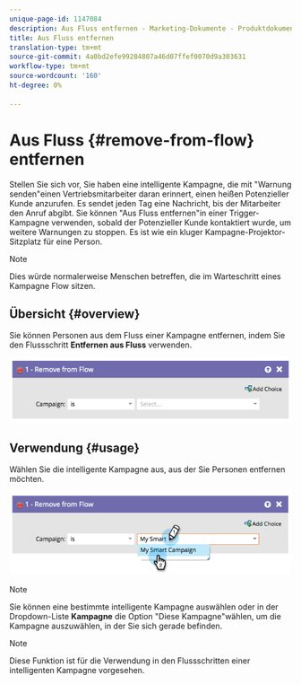 ```yaml
---
unique-page-id: 1147084
description: Aus Fluss entfernen - Marketing-Dokumente - Produktdokumentation
title: Aus Fluss entfernen
translation-type: tm+mt
source-git-commit: 4a0bd2efe99284807a46d07ffef0070d9a303631
workflow-type: tm+mt
source-wordcount: '160'
ht-degree: 0%

---
```



# Aus Fluss {#remove-from-flow} entfernen

Stellen Sie sich vor, Sie haben eine intelligente Kampagne, die mit &quot;Warnung senden&quot;einen Vertriebsmitarbeiter daran erinnert, einen heißen Potenzieller Kunde anzurufen. Es sendet jeden Tag eine Nachricht, bis der Mitarbeiter den Anruf abgibt. Sie können &quot;Aus Fluss entfernen&quot;in einer Trigger-Kampagne verwenden, sobald der Potenzieller Kunde kontaktiert wurde, um weitere Warnungen zu stoppen. Es ist wie ein kluger Kampagne-Projektor-Sitzplatz für eine Person.

>[!NOTE]
>
>Dies würde normalerweise Menschen betreffen, die im Warteschritt eines Kampagne Flow sitzen.

## Übersicht {#overview}

Sie können Personen aus dem Fluss einer Kampagne entfernen, indem Sie den Flussschritt **Entfernen aus Fluss** verwenden.

![](assets/image2014-9-22-17-3a10-3a21.png)

## Verwendung {#usage}

Wählen Sie die intelligente Kampagne aus, aus der Sie Personen entfernen möchten.

![](assets/image2014-9-22-17-3a10-3a28.png)

>[!NOTE]
>
>Sie können eine bestimmte intelligente Kampagne auswählen oder in der Dropdown-Liste **Kampagne** die Option &quot;Diese Kampagne&quot;wählen, um die Kampagne auszuwählen, in der Sie sich gerade befinden.

>[!NOTE]
>
>Diese Funktion ist für die Verwendung in den Flussschritten einer intelligenten Kampagne vorgesehen.
